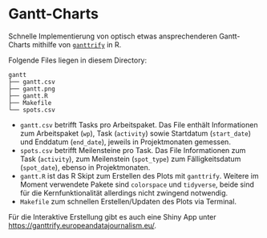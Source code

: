 # Gantt-Charts

Schnelle Implementierung von optisch etwas ansprechenderen Gantt-Charts mithilfe von [`ganttrify`](https://github.com/giocomai/ganttrify) in R.

Folgende Files liegen in diesem Directory:

```
gantt
├── gantt.csv
├── gantt.png
├── gantt.R
├── Makefile
└── spots.csv
```

- `gantt.csv` betrifft Tasks pro Arbeitspaket. Das File enthält Informationen zum Arbeitspaket (`wp`), Task (`activity`) sowie Startdatum (`start_date`) und Enddatum (`end_date`), jeweils in Projektmonaten gemessen.
- `spots.csv` betrifft Meilensteine pro Task. Das File Informationen zum Task (`activity`), zum Meilenstein (`spot_type`) zum Fälligkeitsdatum (`spot_date`), ebenso in Projektmonaten.
- `gantt.R` ist das R Skipt zum Erstellen des Plots mit `ganttrify`. Weitere im Moment verwendete Pakete sind `colorspace` und `tidyverse`, beide sind für die Kernfunktionalität allerdings nicht zwingend notwendig.
-  `Makefile` zum schnellen Erstellen/Updaten des Plots via Terminal. 

Für die Interaktive Erstellung gibt es auch eine Shiny App unter <https://ganttrify.europeandatajournalism.eu/>.
